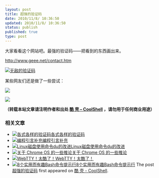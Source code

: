 ```yaml
---
layout: post
title: 超强的验证码
date: 2010/11/8/ 10:36:50
updated: 2010/11/8/ 10:36:50
status: publish
published: true
type: post
---
```


大家看看这个网站吧。最强的验证码——把看到的东西画出来。


<http://www.geee.net/contact.htm>


[![](https://coolshell.cn/wp-content/uploads/2010/11/capcha.jpg "无敌的验证码")](http://www.geee.net/contact.htm)


某些网友们还是做了一些尝试：



![](http://i.imgur.com/hgLYS.jpg)


![](http://i.imgur.com/Bo3OC.jpg)




**（转载本站文章请注明作者和出处 [酷 壳 – CoolShell](https://coolshell.cn/) ，请勿用于任何商业用途）**



### 相关文章

* [![各式各样的验证码](https://coolshell.cn/wp-content/uploads/2012/07/0-150x150.jpg)](https://coolshell.cn/articles/7917.html)[各式各样的验证码](https://coolshell.cn/articles/7917.html)
* [![编程引言补充](https://coolshell.cn/wp-content/plugins/wordpress-23-related-posts-plugin/static/thumbs/24.jpg)](https://coolshell.cn/articles/1212.html)[编程引言补充](https://coolshell.cn/articles/1212.html)
* [![Linux磁盘使用命令du的改进](https://coolshell.cn/wp-content/plugins/wordpress-23-related-posts-plugin/static/thumbs/1.jpg)](https://coolshell.cn/articles/822.html)[Linux磁盘使用命令du的改进](https://coolshell.cn/articles/822.html)
* [![关于 Chrome OS 的一些推论](https://coolshell.cn/wp-content/plugins/wordpress-23-related-posts-plugin/static/thumbs/15.jpg)](https://coolshell.cn/articles/1152.html)[关于 Chrome OS 的一些推论](https://coolshell.cn/articles/1152.html)
* [![WebTTY！太酷了！](https://coolshell.cn/wp-content/plugins/wordpress-23-related-posts-plugin/static/thumbs/27.jpg)](https://coolshell.cn/articles/1441.html)[WebTTY！太酷了！](https://coolshell.cn/articles/1441.html)
* [![8个实用而有趣Bash命令提示行](https://coolshell.cn/wp-content/uploads/2009/09/bashprompts-hurring-150x150.jpg)](https://coolshell.cn/articles/1399.html)[8个实用而有趣Bash命令提示行](https://coolshell.cn/articles/1399.html)
The post [超强的验证码](https://coolshell.cn/articles/3277.html) first appeared on [酷 壳 - CoolShell](https://coolshell.cn).